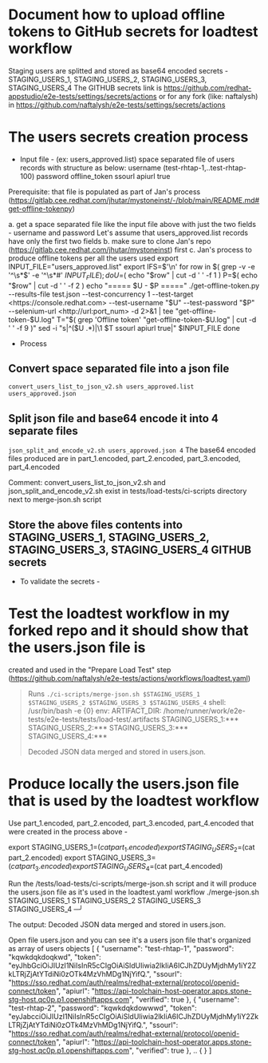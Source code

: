 
# Document how to upload offline tokens to GitHub secrets for loadtest workflow

Staging users are splitted and stored as base64 encoded secrets - STAGING_USERS_1, STAGING_USERS_2, STAGING_USERS_3, STAGING_USERS_4
The GITHUB secrets link is <https://github.com/redhat-appstudio/e2e-tests/settings/secrets/actions>
or for any fork (like: naftalysh) in <https://github.com/naftalysh/e2e-tests/settings/secrets/actions>

# The users secrets creation process

* Input file - (ex: users_approved.list) space separated file of users records with structure as below:
  username (test-rhtap-1,..test-rhtap-100) password offline_token ssourl apiurl true

Prerequisite: that file is populated as part of Jan's process (<https://gitlab.cee.redhat.com/jhutar/mystoneinst/-/blob/main/README.md#get-offline-tokenpy>)

  a. get a space separated file like the input file above with just the two fields - username and password
     Let's assume that users_approved.list records have only the first two fields
  b. make sure to clone Jan's repo (<https://gitlab.cee.redhat.com/jhutar/mystoneinst>) first
  c. Jan's process to produce offline tokens per all the users used
    export INPUT_FILE="users_approved.list"
    export IFS=$'\n'
    for row in $( grep -v -e '^\s*$' -e '^\s*#' $INPUT_FILE ); do
        U=$( echo "$row" | cut -d ' ' -f 1 )
        P=$( echo "$row" | cut -d ' ' -f 2 )
        echo "===== $U - $P ====="
        ./get-offline-token.py --results-file test.json --test-concurrency 1 --test-target <https://console.redhat.com> --test-username "$U" --test-password "$P" --selenium-url <http://url:port_num> -d 2>&1 | tee "get-offline-token-$U.log"
        T="$( grep 'Offline token' "get-offline-token-$U.log" | cut -d ' ' -f 9 )"
        sed -i "s|^\($U .*\)|\1 $T ssourl apiurl true|" $INPUT_FILE
    done

* Process

## Convert space separated file into a json file

  `convert_users_list_to_json_v2.sh users_approved.list users_approved.json`  

## Split json file and base64 encode it into 4 separate files  

  `json_split_and_encode_v2.sh users_approved.json 4`
  The base64 encoded files produced are in part_1.encoded, part_2.encoded, part_3.encoded, part_4.encoded

  Comment: convert_users_list_to_json_v2.sh and json_split_and_encode_v2.sh exist in tests/load-tests/ci-scripts directory next to merge-json.sh script

## Store the above files contents into STAGING_USERS_1, STAGING_USERS_2, STAGING_USERS_3, STAGING_USERS_4 GITHUB secrets

* To validate the secrets -

# Test the loadtest workflow in my forked repo and it should show that the users.json file is

   created and used in the "Prepare Load Test" step
   (<https://github.com/naftalysh/e2e-tests/actions/workflows/loadtest.yaml>)

> Runs `./ci-scripts/merge-json.sh $STAGING_USERS_1 $STAGING_USERS_2 $STAGING_USERS_3 $STAGING_USERS_4`
> shell: /usr/bin/bash -e {0}
> env:
> ARTIFACT_DIR: /home/runner/work/e2e-tests/e2e-tests/tests/load-test/.artifacts
> STAGING_USERS_1:***
> STAGING_USERS_2:***
> STAGING_USERS_3:***
> STAGING_USERS_4:***
>  
> Decoded JSON data merged and stored in users.json.

# Produce locally the users.json file that is used by the loadtest workflow

   Use part_1.encoded, part_2.encoded, part_3.encoded, part_4.encoded that were created in the process above -

   export STAGING_USERS_1=$(cat part_1.encoded)
   export STAGING_USERS_2=$(cat part_2.encoded)
   export STAGING_USERS_3=$(cat part_3.encoded)
   export STAGING_USERS_4=$(cat part_4.encoded)

   Run the /tests/load-tests/ci-scripts/merge-json.sh script and it will produce the users.json file
    as it's used in the loadtest.yaml workflow
   ./merge-json.sh STAGING_USERS_1 STAGING_USERS_2 STAGING_USERS_3 STAGING_USERS_4                                                                                         ─╯

   The output:
   Decoded JSON data merged and stored in users.json.

   Open file users.json and you can see it's a users json file that's organized as array of users objects
   [
    {
        "username": "test-rhtap-1",
        "password": "kqwkdqkdoqkwd",
        "token": "eyJhbGciOiJIUzI1NiIsInR5cCIgOiAiSldUIiwia2lkIiA6ICJhZDUyMjdhMy1iY2ZkLTRjZjAtYTdiNi0zOTk4MzVhMDg1NjYifQ.",
        "ssourl": "https://sso.redhat.com/auth/realms/redhat-external/protocol/openid-connect/token",
        "apiurl": "https://api-toolchain-host-operator.apps.stone-stg-host.qc0p.p1.openshiftapps.com",
        "verified": true
    },
    {
        "username": "test-rhtap-2",
        "password": "kqwkdqkdowwwd",
        "token": "eyJabcciOiJIUzI1NiIsInR5cCIgOiAiSldUIiwia2lkIiA6ICJhZDUyMjdhMy1iY2ZkLTRjZjAtYTdiNi0zOTk4MzVhMDg1NjYifQ.",
        "ssourl": "https://sso.redhat.com/auth/realms/redhat-external/protocol/openid-connect/token",
        "apiurl": "https://api-toolchain-host-operator.apps.stone-stg-host.qc0p.p1.openshiftapps.com",
        "verified": true
    }, ..
    { }
   ]
